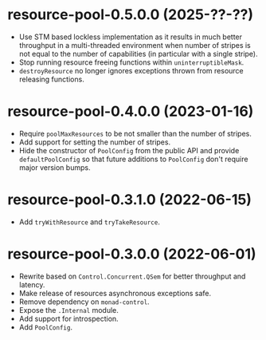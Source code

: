 # resource-pool-0.5.0.0 (2025-??-??)
* Use STM based lockless implementation as it results in much better throughput
  in a multi-threaded environment when number of stripes is not equal to the
  number of capabilities (in particular with a single stripe).
* Stop running resource freeing functions within `uninterruptibleMask`.
* `destroyResource` no longer ignores exceptions thrown from resource releasing
  functions.

# resource-pool-0.4.0.0 (2023-01-16)
* Require `poolMaxResources` to be not smaller than the number of stripes.
* Add support for setting the number of stripes.
* Hide the constructor of `PoolConfig` from the public API and provide
  `defaultPoolConfig` so that future additions to `PoolConfig` don't require
  major version bumps.

# resource-pool-0.3.1.0 (2022-06-15)
* Add `tryWithResource` and `tryTakeResource`.

# resource-pool-0.3.0.0 (2022-06-01)
* Rewrite based on `Control.Concurrent.QSem` for better throughput and latency.
* Make release of resources asynchronous exceptions safe.
* Remove dependency on `monad-control`.
* Expose the `.Internal` module.
* Add support for introspection.
* Add `PoolConfig`.
